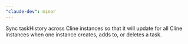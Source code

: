 ```yaml
---
"claude-dev": minor
---
```


Sync taskHistory across Cline instances so that it will update for all Cline instances when one instance creates, adds to, or deletes a task.
